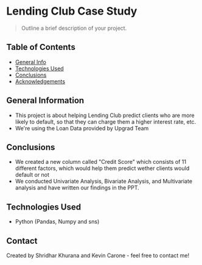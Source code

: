 # Lending Club Case Study
> Outline a brief description of your project.


## Table of Contents
* [General Info](#general-information)
* [Technologies Used](#technologies-used)
* [Conclusions](#conclusions)
* [Acknowledgements](#acknowledgements)

<!-- You can include any other section that is pertinent to your problem -->

## General Information
- This project is about helping Lending Club predict clients who are more likely to default, so that they can charge them a higher interest rate, etc.
- We're using the Loan Data provided by Upgrad Team

<!-- You don't have to answer all the questions - just the ones relevant to your project. -->

## Conclusions
- We created a new column called "Credit Score" which consists of 11 different factors, which would help them predict wether clients would default or not
- We conducted Univariate Analysis, Bivariate Analysis, and Multivariate analysis and have written our findings in the PPT.

<!-- You don't have to answer all the questions - just the ones relevant to your project. -->


## Technologies Used
- Python (Pandas, Numpy and sns)

<!-- As the libraries versions keep on changing, it is recommended to mention the version of library used in this project -->



## Contact
Created by Shridhar Khurana and Kevin Carone - feel free to contact me!


<!-- Optional -->
<!-- ## License -->
<!-- This project is open source and available under the [... License](). -->

<!-- You don't have to include all sections - just the one's relevant to your project -->

